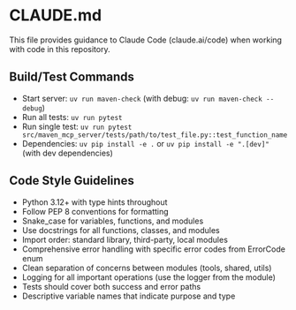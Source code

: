 # CLAUDE.md

This file provides guidance to Claude Code (claude.ai/code) when working with code in this repository.

## Build/Test Commands
- Start server: `uv run maven-check` (with debug: `uv run maven-check --debug`)
- Run all tests: `uv run pytest`
- Run single test: `uv run pytest src/maven_mcp_server/tests/path/to/test_file.py::test_function_name`
- Dependencies: `uv pip install -e .` or `uv pip install -e ".[dev]"` (with dev dependencies)

## Code Style Guidelines
- Python 3.12+ with type hints throughout
- Follow PEP 8 conventions for formatting
- Snake_case for variables, functions, and modules
- Use docstrings for all functions, classes, and modules
- Import order: standard library, third-party, local modules
- Comprehensive error handling with specific error codes from ErrorCode enum
- Clean separation of concerns between modules (tools, shared, utils)
- Logging for all important operations (use the logger from the module)
- Tests should cover both success and error paths
- Descriptive variable names that indicate purpose and type